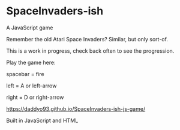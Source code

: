 # SpaceInvaders-ish
A JavaScript game

Remember the old Atari Space Invaders? Similar, but only sort-of.

This is a work in progress, check back often to see the progression.

Play the game here:

spacebar = fire

left = A or left-arrow

right = D or right-arrow

 https://daddyo93.github.io/SpaceInvaders-ish-js-game/
 
 Built in JavaScript and HTML
